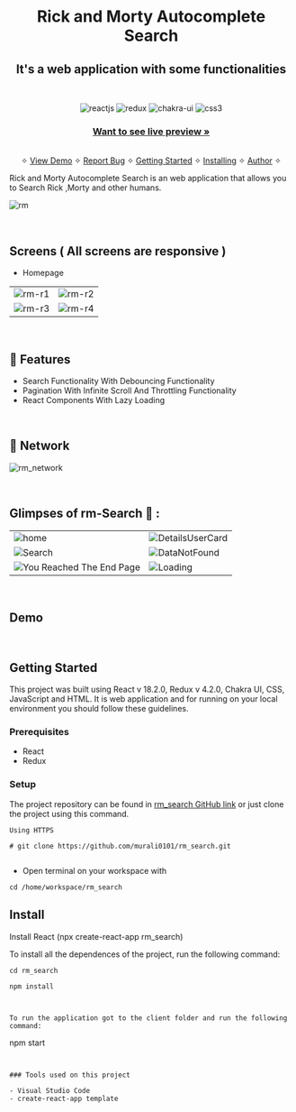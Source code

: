 <h1 align="center">Rick and Morty Autocomplete Search</h1>

<h2 align="center">It's a web application with some functionalities</h2>

<br />
<p align="center">
    <img src="https://img.shields.io/badge/React_(18.2.0)-20232A?style=for-the-badge&logo=react&logoColor=61DAFB" alt="reactjs" />
    <img src="https://img.shields.io/badge/Redux_(4.2.0)-593D88?style=for-the-badge&logo=redux&logoColor=white" alt="redux" />
    <img src="https://img.shields.io/badge/Chakra%20UI-3bc7bd?style=for-the-badge&logo=chakraui&logoColor=white" alt="chakra-ui"/>
    <img src="https://img.shields.io/badge/CSS3-1572B6?style=for-the-badge&logo=css3&logoColor=white" alt="css3"/>

</p>

<h3 align="center"><a href="https://rick-morty-autocomplete-search.netlify.app/"><strong>Want to see live preview »</strong></a></h3>

<p align="center"> 
    <br />&#10023;
    <a href="#Demo">View Demo</a>   &#10023;  
    <a href="https://github.com/murali0101/rm_search/issues">Report Bug</a>    &#10023;
    <a href="#Getting-Started">Getting Started</a> &#10023; <a href="#Install">Installing</a> &#10023;    
    <a href="#Author">Author</a> &#10023;
  </p>
  
  Rick and Morty Autocomplete Search is an web application that allows you to  Search Rick ,Morty and other humans.

 ![rm](https://user-images.githubusercontent.com/66964293/177929299-517f6361-5d79-4e57-8e0d-d0dc8d393527.gif)

  <br />


  ## Screens ( All screens are responsive )
   - Homepage
  
  <table>
  <tr>
    <td><img src="https://user-images.githubusercontent.com/66964293/177934598-4e007e0e-fc49-408f-961f-96dfbac86f5e.PNG" alt="rm-r1" /></td>
    <td><img src="https://user-images.githubusercontent.com/66964293/177934881-448046a4-4a7e-47b8-9c6c-9da548200087.PNG" alt="rm-r2" /></td>
  </tr>
  <tr>
  <td><img src="https://user-images.githubusercontent.com/66964293/177934912-d61a6246-5a76-44e9-a8a8-b8768961c847.PNG" alt="rm-r3" /></td>
    <td><img src="https://user-images.githubusercontent.com/66964293/177934938-fad5e92e-01a4-4c9d-9268-c3c27aebe4d0.PNG" alt="rm-r4" /></td>
  </tr>


</table>
<br />

## 🚀 Features

- Search Functionality With Debouncing Functionality
- Pagination With Infinite Scroll And Throttling Functionality
- React Components With Lazy Loading

<br />

## 🚀 Network

![rm_network](https://user-images.githubusercontent.com/66964293/177933677-8cd01b99-8be0-41a9-b261-66ea6002cbb5.gif)


<br />

## Glimpses of rm-Search 🙈 :

<table>
  <tr>
    <td><img src="https://user-images.githubusercontent.com/66964293/177928489-28d491fb-04f3-4e5b-8b0b-a1620ff5753c.png" alt="home" /></td>
    <td><img src="https://user-images.githubusercontent.com/66964293/177928639-5dc79934-a055-48f0-aa41-8b829ef3ae11.png" alt="DetailsUserCard" /></td>
  </tr>
  <tr>
  <td><img src="https://user-images.githubusercontent.com/66964293/177928738-76f1bc9e-3001-4321-9a3e-c3306eddf618.PNG" alt="Search" /></td>
    <td><img src="https://user-images.githubusercontent.com/66964293/177928810-7af382c3-434b-4476-9d72-ea8359966f4c.PNG" alt="DataNotFound" /></td>
  </tr>
  <tr>
 <td><img src="https://user-images.githubusercontent.com/66964293/177928721-15fbc4ea-2d40-401f-8ec2-bbd8c12ae3e3.PNG" alt="You Reached The End Page" /></td>
    <td><img src="https://user-images.githubusercontent.com/66964293/177928907-985d01f1-4938-44ba-9ce2-aedfa1a66a8e.PNG" alt="Loading" /></td>
  </tr>

</table>

<br />

## Demo

<br/>

## Getting Started

This project was built using React v 18.2.0, Redux v 4.2.0, Chakra UI, CSS, JavaScript and HTML. It is web application and for running on your local environment you should follow these guidelines.

### Prerequisites

- React
- Redux

### Setup

The project repository can be found in [rm_search GitHub link](https://github.com/murali0101/rm_search) or just clone the project using this command.

```
Using HTTPS

# git clone https://github.com/murali0101/rm_search.git


```

- Open terminal on your workspace with

```
cd /home/workspace/rm_search

```

## Install

Install React (npx create-react-app rm_search)

To install all the dependences of the project, run the following command:

```
cd rm_search

npm install



To run the application got to the client folder and run the following command:

```

npm start

```


### Tools used on this project

- Visual Studio Code
- create-react-app template

```
